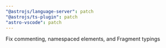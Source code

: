 ```yaml
---
"@astrojs/language-server": patch
"@astrojs/ts-plugin": patch
"astro-vscode": patch
---
```


Fix commenting, namespaced elements, and Fragment typings
